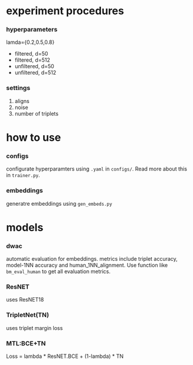 # experiment procedures

### hyperparameters

lamda={0.2,0.5,0.8}
* filtered, d=50
* filtered, d=512
* unfiltered, d=50
* unfiltered, d=512
### settings
1. aligns
2. noise
3. number of triplets









# how to use


### configs
configurate hyperparamters using `.yaml` in `configs/`. Read more about this in `trainer.py`.

### embeddings
generatre embeddings using `gen_embeds.py`


# models

### dwac
automatic evaluation for embeddings. metrics include triplet accuracy, model-1NN accuracy and human_1NN_alignment. Use function like `bm_eval_human` to get all evaluation metrics.

### ResNET
uses ResNET18

### TripletNet(TN)
uses triplet margin loss

### MTL:BCE+TN
Loss = lambda * ResNET.BCE + (1-lambda) * TN